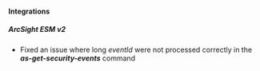 
#### Integrations
##### ArcSight ESM v2
- Fixed an issue where long *eventId* were not processed correctly in the ***as-get-security-events*** command
